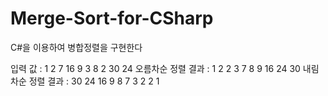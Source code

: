 # Merge-Sort-for-CSharp
C#을 이용하여 병합정렬을 구현한다

 입력 값 		 : 1 2 7 16 9 3 8 2 30 24
 오름차순 정렬 결과 : 1 2 2 3 7 8 9 16 24 30
 내림차순 정렬 결과 : 30 24 16 9 8 7 3 2 2 1